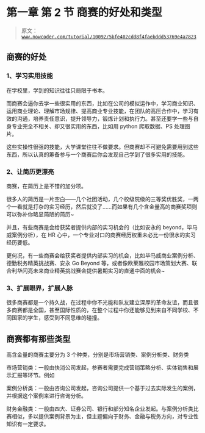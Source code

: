 # 第一章 第 2 节 商赛的好处和类型

> 原文：[`www.nowcoder.com/tutorial/10092/5bfe402cdd8f4faebddd53769e4a7823`](https://www.nowcoder.com/tutorial/10092/5bfe402cdd8f4faebddd53769e4a7823)

## 商赛的好处

### 1、学习实用技能

在学校里，学到的知识往往只局限于书本。

而商赛会逼你去学一些很实用的东西，比如在公司的模拟运作中，学习商业知识、运用商业理论、理解市场规律、提高商业专业技能，在团队的高压合作中，学习有效的沟通，培养责任意识，提升领导力，锻炼计划和执行力。甚至还要学一些与自身专业完全不相关、却又很实用的东西，比如用 python 爬取数据、PS 处理图片。

这些实操性很强的技能，大学课堂往往不做要求。但商赛却不可避免需要用到这些东西，所以认真的筹备参与一个商赛后你会发现自己学到了很多实用的技能。

### 2、让简历更漂亮

商赛，在简历上是不错的加分项。

很多人的简历是一片空白——几个社团活动，几个校级院级的三等奖优胜奖，一两个一看就是打杂的实习经历，然后就没了……而如果有几个含金量高的商赛奖项则可以弥补你略显简陋的简历~

并且，有些商赛是会给获奖者提供内部的实习机会的（比如安永的 beyond，毕马威案例分析），在 HR 心中，一个专业对口的商赛经历权重未必比一份很水的实习经历要低。

更何况，有一些商赛会给获奖者提供内部实习的机会，比如毕马威商业案例分析、德勤税务精英挑战赛、安永 Go Beyond 等，或者像欧莱雅校园市场策划大赛、联合利华闪亮未来商业精英挑战赛会提供暑期实习的直通中面的机会~

### 3、扩展眼界，扩展人脉

很多商赛都是一个持久战，在过程中你不光能和队友建立深厚的革命友谊，而且很多商赛都是全国，甚至国际性质的，在整个过程中你还能够见到来自不同学校、不同国家的学生，感受到不同思维的碰撞。

## 商赛都有那些类型

高含金量的商赛主要分为 3 个种类，分别是市场营销类、案例分析类、财务类

市场营销类：一般由快消公司发起，参赛者需要完成营销策略分析、实体销售和展示汇报等环节。例如

案例分析类：一般由咨询公司发起，咨询公司提供一个基于过去实际发生的案例，并根据这个案例来进行咨询分析。

财务金融类：一般由四大、证券公司、银行和部分知名企业发起。与案例分析类比赛相似，多以提供案例背景为主，但主题偏向于财务、金融与税务方向，对专业性知识有一定要求。